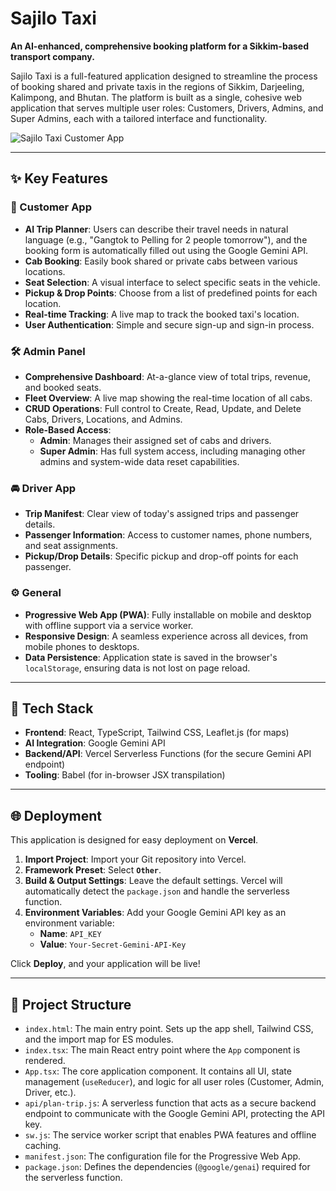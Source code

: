 
# Sajilo Taxi

**An AI-enhanced, comprehensive booking platform for a Sikkim-based transport company.**

Sajilo Taxi is a full-featured application designed to streamline the process of booking shared and private taxis in the regions of Sikkim, Darjeeling, Kalimpong, and Bhutan. The platform is built as a single, cohesive web application that serves multiple user roles: Customers, Drivers, Admins, and Super Admins, each with a tailored interface and functionality.

![Sajilo Taxi Customer App](https://storage.googleapis.com/project-screenshots/sajilo-taxi-screenshot.png)

---

## ✨ Key Features

### 👤 Customer App
- **AI Trip Planner**: Users can describe their travel needs in natural language (e.g., "Gangtok to Pelling for 2 people tomorrow"), and the booking form is automatically filled out using the Google Gemini API.
- **Cab Booking**: Easily book shared or private cabs between various locations.
- **Seat Selection**: A visual interface to select specific seats in the vehicle.
- **Pickup & Drop Points**: Choose from a list of predefined points for each location.
- **Real-time Tracking**: A live map to track the booked taxi's location.
- **User Authentication**: Simple and secure sign-up and sign-in process.

### 🛠️ Admin Panel
- **Comprehensive Dashboard**: At-a-glance view of total trips, revenue, and booked seats.
- **Fleet Overview**: A live map showing the real-time location of all cabs.
- **CRUD Operations**: Full control to Create, Read, Update, and Delete Cabs, Drivers, Locations, and Admins.
- **Role-Based Access**:
    - **Admin**: Manages their assigned set of cabs and drivers.
    - **Super Admin**: Has full system access, including managing other admins and system-wide data reset capabilities.

### 🚘 Driver App
- **Trip Manifest**: Clear view of today's assigned trips and passenger details.
- **Passenger Information**: Access to customer names, phone numbers, and seat assignments.
- **Pickup/Drop Details**: Specific pickup and drop-off points for each passenger.

### ⚙️ General
- **Progressive Web App (PWA)**: Fully installable on mobile and desktop with offline support via a service worker.
- **Responsive Design**: A seamless experience across all devices, from mobile phones to desktops.
- **Data Persistence**: Application state is saved in the browser's `localStorage`, ensuring data is not lost on page reload.

---

## 🚀 Tech Stack

- **Frontend**: React, TypeScript, Tailwind CSS, Leaflet.js (for maps)
- **AI Integration**: Google Gemini API
- **Backend/API**: Vercel Serverless Functions (for the secure Gemini API endpoint)
- **Tooling**: Babel (for in-browser JSX transpilation)

---

## 🌐 Deployment

This application is designed for easy deployment on **Vercel**.

1.  **Import Project**: Import your Git repository into Vercel.
2.  **Framework Preset**: Select **`Other`**.
3.  **Build & Output Settings**: Leave the default settings. Vercel will automatically detect the `package.json` and handle the serverless function.
4.  **Environment Variables**: Add your Google Gemini API key as an environment variable:
    - **Name**: `API_KEY`
    - **Value**: `Your-Secret-Gemini-API-Key`

Click **Deploy**, and your application will be live!

---

## 📂 Project Structure

-   `index.html`: The main entry point. Sets up the app shell, Tailwind CSS, and the import map for ES modules.
-   `index.tsx`: The main React entry point where the `App` component is rendered.
-   `App.tsx`: The core application component. It contains all UI, state management (`useReducer`), and logic for all user roles (Customer, Admin, Driver, etc.).
-   `api/plan-trip.js`: A serverless function that acts as a secure backend endpoint to communicate with the Google Gemini API, protecting the API key.
-   `sw.js`: The service worker script that enables PWA features and offline caching.
-   `manifest.json`: The configuration file for the Progressive Web App.
-   `package.json`: Defines the dependencies (`@google/genai`) required for the serverless function.
